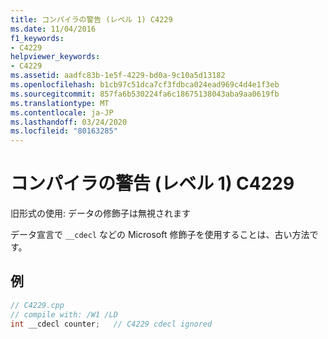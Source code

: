 ```yaml
---
title: コンパイラの警告 (レベル 1) C4229
ms.date: 11/04/2016
f1_keywords:
- C4229
helpviewer_keywords:
- C4229
ms.assetid: aadfc83b-1e5f-4229-bd0a-9c10a5d13182
ms.openlocfilehash: b1cb97c51dca7cf3fdbca024ead969c4d4e1f3eb
ms.sourcegitcommit: 857fa6b530224fa6c18675138043aba9aa0619fb
ms.translationtype: MT
ms.contentlocale: ja-JP
ms.lasthandoff: 03/24/2020
ms.locfileid: "80163285"
---
```

# <a name="compiler-warning-level-1-c4229"></a>コンパイラの警告 (レベル 1) C4229

旧形式の使用: データの修飾子は無視されます

データ宣言で `__cdecl` などの Microsoft 修飾子を使用することは、古い方法です。

## <a name="example"></a>例

```cpp
// C4229.cpp
// compile with: /W1 /LD
int __cdecl counter;   // C4229 cdecl ignored
```
